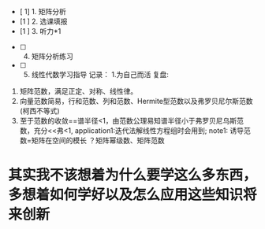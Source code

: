 - [ 1] 1. 矩阵分析
- [1 ] 2. 选课填报
- [1 ] 3. 听力*1
- [ ] 4. 矩阵分析练习
- [ ] 5. 线性代数学习指导
记录：
1.为自己而活
复盘:
1. 矩阵范数，满足正定、对称、线性律。
2. 向量范数简易，行和范数、列和范数、Hermite型范数以及弗罗贝尼尔斯范数(柯西不等式)
3. 至于范数的收敛==谱半径<1，由范数公理易知谱半径小于弗罗贝尼乌斯范数，充分<<弗<1,
application1:迭代法解线性方程组时会用到;
note1: 诱导范数=矩阵在空间的模长
？矩阵幂级数、矩阵范数
# 其实我不该想着为什么要学这么多东西，多想着如何学好以及怎么应用这些知识将来创新